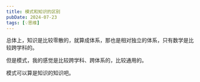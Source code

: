 ```yaml
---
title: 模式和知识的区别
pubDate: 2024-07-23
tags: [💡思维]
---
```


总体上，知识是比较零散的，就算成体系，那也是相对独立的体系，只有数学是比较跨学科的。

但是模式，我的感觉是比较跨学科、跨体系的，比较通用的。

模式可以算是知识的知识吧。
